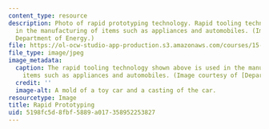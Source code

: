 ```yaml
---
content_type: resource
description: Photo of rapid prototyping technology. Rapid tooling technology is used
  in the manufacturing of items such as appliances and automobiles. (Image courtesy
  Department of Energy.)
file: https://ol-ocw-studio-app-production.s3.amazonaws.com/courses/15-792j-proseminar-in-manufacturing-fall-2005/5198fc5d8fbf5889a017358952253827_15-792jf05.jpg
file_type: image/jpeg
image_metadata:
  caption: The rapid tooling technology shown above is used in the manufacturing of
    items such as appliances and automobiles. (Image courtesy of [Department of Energy](http://www.doedigitalarchive.doe.gov/).)
  credit: ''
  image-alt: A mold of a toy car and a casting of the car.
resourcetype: Image
title: Rapid Prototyping
uid: 5198fc5d-8fbf-5889-a017-358952253827
---
```

